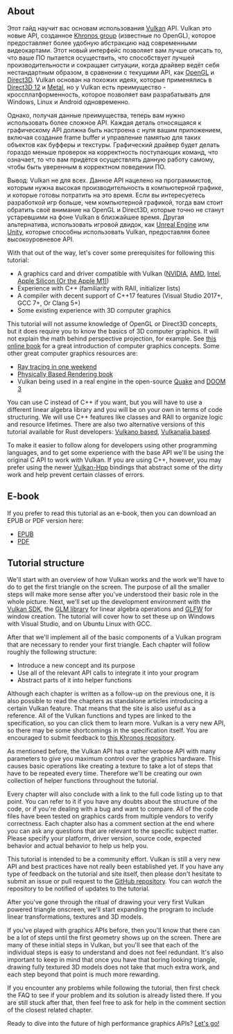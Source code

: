 ## About

Этот гайд научит вас основам использования [Vulkan](https://www.khronos.org/vulkan/)
API. Vulkan это новые API, созданное [Khronos group](https://www.khronos.org/)
(известные по OpenGL), которое предоставляет более удобную абстракцию над современными 
видеокартами. Этот новый интерфейс позволяет вам лучше описать то, что ваше ПО 
пытается осуществить, что способствует лучшей производительности и сокращает ситуации, 
когда драйвер ведёт себя нестандартным образом, в сравнении с текущими API, как 
[OpenGL](https://ru.wikipedia.org/wiki/OpenGL) и [Direct3D](https://en.wikipedia.org/wiki/Direct3D). 
Vulkan основан на похожих идеях, которые применялись в [Direct3D 12](https://en.wikipedia.org/wiki/Direct3D#Direct3D_12)
и [Metal](https://en.wikipedia.org/wiki/Metal_(API)), но у Vulkan есть преимущество - 
кроссплатформенность, которое позволяет вам разрабатывать для Windows, Linux и
Android одновременно.

Однако, получая данные преимущества, теперь вам нужно использовать более сложное
API. Каждая деталь относящаяся к графическому API должна быть настроена с нуля
вашим приложением, включая создание frame buffer и управление памятью для таких
объектов как буфферы и текстуры. Графический драйвер будет делать гораздо меньше 
проверок на корректность поступающих команд, что означает, то что вам придётся 
осуществлять данную работу самому, чтобы быть уверенным в корректном поведении ПО.

Вывод: Vulkan не для всех. Данное API нацелено на программистов, которым нужна
высокая производительность в компьютерной графике, и которые готовы потратить 
на это время. Если вы  интересуетесь разработкой игр больше, чем компьютерной 
графикой, тогда вам стоит обратить своё внимание на OpenGL и Direct3D, которые 
точно не станут устаревшими на фоне Vulkan в близжайшее время. Другая
альтернатива, использовать игровой двидок, как [Unreal Engine](https://en.wikipedia.org/wiki/Unreal_Engine#Unreal_Engine_4)
или [Unity](https://en.wikipedia.org/wiki/Unity_(game_engine)), которые способны
использовать Vulkan, предоставляя более высокоуровневое API.

With that out of the way, let's cover some prerequisites for following this
tutorial:

* A graphics card and driver compatible with Vulkan ([NVIDIA](https://developer.nvidia.com/vulkan-driver), [AMD](http://www.amd.com/en-us/innovations/software-technologies/technologies-gaming/vulkan), [Intel](https://software.intel.com/en-us/blogs/2016/03/14/new-intel-vulkan-beta-1540204404-graphics-driver-for-windows-78110-1540), [Apple Silicon (Or the Apple M1)](https://www.phoronix.com/scan.php?page=news_item&px=Apple-Silicon-Vulkan-MoltenVK))
* Experience with C++ (familiarity with RAII, initializer lists)
* A compiler with decent support of C++17 features (Visual Studio 2017+, GCC 7+, Or Clang 5+)
* Some existing experience with 3D computer graphics

This tutorial will not assume knowledge of OpenGL or Direct3D concepts, but it
does require you to know the basics of 3D computer graphics. It will not explain
the math behind perspective projection, for example. See [this online book](https://paroj.github.io/gltut/)
for a great introduction of computer graphics concepts. Some other great computer graphics resources are:

* [Ray tracing in one weekend](https://github.com/RayTracing/raytracing.github.io)
* [Physically Based Rendering book](http://www.pbr-book.org/)
* Vulkan being used in a real engine in the open-source [Quake](https://github.com/Novum/vkQuake) and [DOOM 3](https://github.com/DustinHLand/vkDOOM3)

You can use C instead of C++ if you want, but you will have to use a different
linear algebra library and you will be on your own in terms of code structuring.
We will use C++ features like classes and RAII to organize logic and resource
lifetimes. There are also two alternative versions of this tutorial available for Rust developers: [Vulkano based](https://github.com/bwasty/vulkan-tutorial-rs), [Vulkanalia based](https://kylemayes.github.io/vulkanalia).

To make it easier to follow along for developers using other programming languages, and to get some experience with the base API we'll be using the original C API to work with Vulkan. If you are using C++, however, you may prefer using the newer [Vulkan-Hpp](https://github.com/KhronosGroup/Vulkan-Hpp) bindings that abstract some of the dirty work and help prevent certain classes of errors.

## E-book

If you prefer to read this tutorial as an e-book, then you can download an EPUB
or PDF version here:

* [EPUB](https://vulkan-tutorial.com/resources/vulkan_tutorial_en.epub)
* [PDF](https://vulkan-tutorial.com/resources/vulkan_tutorial_en.pdf)

## Tutorial structure

We'll start with an overview of how Vulkan works and the work we'll have to do
to get the first triangle on the screen. The purpose of all the smaller steps
will make more sense after you've understood their basic role in the whole
picture. Next, we'll set up the development environment with the [Vulkan SDK](https://lunarg.com/vulkan-sdk/),
the [GLM library](http://glm.g-truc.net/) for linear algebra operations and
[GLFW](http://www.glfw.org/) for window creation. The tutorial will cover how
to set these up on Windows with Visual Studio, and on Ubuntu Linux with GCC.

After that we'll implement all of the basic components of a Vulkan program that
are necessary to render your first triangle. Each chapter will follow roughly
the following structure:

* Introduce a new concept and its purpose
* Use all of the relevant API calls to integrate it into your program
* Abstract parts of it into helper functions

Although each chapter is written as a follow-up on the previous one, it is also
possible to read the chapters as standalone articles introducing a certain
Vulkan feature. That means that the site is also useful as a reference. All of
the Vulkan functions and types are linked to the specification, so you can click
them to learn more. Vulkan is a very new API, so there may be some shortcomings
in the specification itself. You are encouraged to submit feedback to
[this Khronos repository](https://github.com/KhronosGroup/Vulkan-Docs).

As mentioned before, the Vulkan API has a rather verbose API with many
parameters to give you maximum control over the graphics hardware. This causes
basic operations like creating a texture to take a lot of steps that have to be
repeated every time. Therefore we'll be creating our own collection of helper
functions throughout the tutorial.

Every chapter will also conclude with a link to the full code listing up to that
point. You can refer to it if you have any doubts about the structure of the
code, or if you're dealing with a bug and want to compare. All of the code files
have been tested on graphics cards from multiple vendors to verify correctness.
Each chapter also has a comment section at the end where you can ask any
questions that are relevant to the specific subject matter. Please specify your
platform, driver version, source code, expected behavior and actual behavior to
help us help you.

This tutorial is intended to be a community effort. Vulkan is still a very new
API and best practices have not really been established yet. If you have any
type of feedback on the tutorial and site itself, then please don't hesitate to
submit an issue or pull request to the [GitHub repository](https://github.com/Overv/VulkanTutorial).
You can *watch* the repository to be notified of updates to the tutorial.

After you've gone through the ritual of drawing your very first Vulkan powered
triangle onscreen, we'll start expanding the program to include linear
transformations, textures and 3D models.

If you've played with graphics APIs before, then you'll know that there can be a
lot of steps until the first geometry shows up on the screen. There are many of
these initial steps in Vulkan, but you'll see that each of the individual steps
is easy to understand and does not feel redundant. It's also important to keep
in mind that once you have that boring looking triangle, drawing fully textured
3D models does not take that much extra work, and each step beyond that point is
much more rewarding.

If you encounter any problems while following the tutorial, then first check the
FAQ to see if your problem and its solution is already listed there. If you are
still stuck after that, then feel free to ask for help in the comment section of
the closest related chapter.

Ready to dive into the future of high performance graphics APIs? [Let's go!](!en/Overview)
